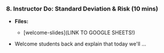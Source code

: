 ### 8. Instructor Do: Standard Deviation & Risk (10 mins)

* **Files:**

  * [welcome-slides](LINK TO GOOGLE SHEETS!)

* Welcome students back and explain that today we'll ...
